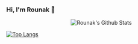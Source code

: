 ### Hi, I'm Rounak 👋

<!--
**Rounak122/rounak122** is a ✨ _special_ ✨ repository because its `README.md` (this file) appears on your GitHub profile.

I am a software developer interested in Android Development and 

Here are some ideas to get you started:

- 🔭 I’m currently working on ...
- 🌱 I’m currently learning ...
- 👯 I’m looking to collaborate on ...
- 🤔 I’m looking for help with ...
- 💬 Ask me about ...
- 📫 How to reach me: ...
- 😄 Pronouns: ...
- ⚡ Fun fact: ...
-->

<p align='center'>
  <img align="center" src="https://github-readme-stats.vercel.app/api?username=rounak122&show_icons=true&title_color=fff&icon_color=79ff97&text_color=efefef&bg_color=24292e" alt="Rounak's Github Stats">
</p>

[![Top Langs](https://github-readme-stats.vercel.app/api/top-langs/?username=rounak122&layout=compact&hide=javascript,css)](https://github.com/anuraghazra/github-readme-stats)
